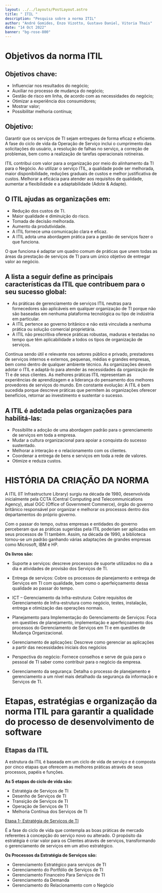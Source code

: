 ```yaml
---
layout: ../../layouts/PostLayout.astro
title: " ITIL "
description: "Pesquisa sobre a norma ITIL"
author: "André Gomides, Enzo Vizotto, Gustavo Daniel, Vitoria Thais"
date: "14 Oct 2022"
banner: "bg-rose-800"
---
```


# Objetivos da norma ITIL
## Objetivos chave:
* Influenciar nos resultados do negócio;
* Auxiliar no processo de mudança do negócio;
* Gestão de risco em linha, de acordo com as necessidades do negócio;
* Otimizar a experiência dos consumidores;
* Mostrar valor;
* Possibilitar melhoria contínua;

## Objetivo:
<p>Garantir que os serviços de TI sejam entregues de forma eficaz e eficiente. A fase do ciclo de vida da Operação de Serviço inclui o cumprimento das solicitações do usuário, a resolução de falhas no serviço, a correção de problemas, bem como a realização de tarefas operacionais rotineiras.
</p>
<p>ITIL contribui com valor para a organização por meio do alinhamento da TI para o Negócio. Ao utilizar o serviço ITIL, a qualidade pode ser melhorada, maior disponibilidade, reduções graduais de custos e melhor justificativa de custos. Melhorar a eficácia para atender aos requisitos de qualidade, aumentar a flexibilidade e a adaptabilidade (Adote & Adapte).</p>

## O ITIL ajudas as organizações em:
* Redução dos custos de TI.
* Maior qualidade e diminuição do risco.
* Tomada de decisão melhorada.
* Aumento da produtividade.
* A ITIL fornece uma comunicação clara e eficaz.
* A ITIL adota uma abordagem prática para a gestão de serviços fazer o que funciona.
<p>O que funciona é adaptar um quadro comum de práticas que unem todas as áreas da prestação de serviços de TI para um único objetivo de entregar valor ao negócio.
</p>

## A lista a seguir define as principais características da ITIL que contribuem para o seu sucesso global:
* As práticas de gerenciamento de serviços ITIL neutras para fornecedores são aplicáveis em qualquer organização de TI porque não são baseadas em nenhuma plataforma tecnológica ou tipo de indústria em particular.
* A ITIL pertence ao governo britânico e não está vinculada a nenhuma prática ou solução comercial proprietária.
* A ITIL não prescritiva oferece práticas robustas, maduras e testadas no tempo que têm aplicabilidade a todos os tipos de organização de serviços.
<p>Continua sendo útil e relevante nos setores público e privado, prestadores de serviços internos e externos, pequenas, médias e grandes empresas, bem como dentro de qualquer ambiente técnico.
As organizações devem adotar o ITIL e adaptá-lo para atender às necessidades da organização de TI e de seus clientes.
As melhores práticas ITIL representam as experiências de aprendizagem e a liderança do pensamento dos melhores provedores de serviços do mundo.
Em constante evolução: A ITIL é bem sucedida porque descreve práticas que permitem às organizações oferecer benefícios, retornar ao investimento e sustentar o sucesso.
</p>

## A ITIL é adotada pelas organizações para habilitá-las:
* Possibilite a adoção de uma abordagem padrão para o gerenciamento de serviços em toda a empresa.
* Mudar a cultura organizacional para apoiar a conquista do sucesso sustentado.
* Melhorar a interação e o relacionamento com os clientes.
* Coordenar a entrega de bens e serviços em toda a rede de valores.
* Otimize e reduza custos.

# HISTÓRIA DA CRIAÇÃO DA NORMA

<p>
 A ITIL (IT Infrastructure Library) surgiu na década de 1980, desenvolvida inicialmente pela CCTA (Central Computing and Telecommunications Agency), atual OGC (Office of Government Commerce), órgão do governo britânico responsável por organizar e melhorar os processos dentro dos departamentos do próprio governo.
 </p>

 <p>Com o passar do tempo, outras empresas e entidades do governo perceberam que as práticas sugeridas pela ITIL poderiam ser aplicadas em seus processos de TI também. Assim, na década de 1990, a biblioteca tornou-se um padrão ganhando várias adaptações de grandes empresas como Microsoft, IBM e HP.
</p>


 **Os livros são:**
 * Suporte a serviços: descreve processos de suporte utilizados no dia a dia e atividades de provisão dos Serviços de TI.

 * Entrega de serviços: Cobre os processos de planejamento e entrega de Serviços em TI com qualidade, bem como o aperfeiçoamento dessa qualidade ao passar do tempo.

 * ICT – Gerenciamento da Infra-estrutura: Cobre requisitos de Gerenciamento de Infra-estrutura como negócio, testes, instalação, entrega e otimização das operações normais.
 
 * Planejamento para Implementação do Gerenciamento de Serviços: Foca em questões de planejamento, implementação e aperfeiçoamento dos processos do Gerenciamento de Serviços em TI e em questões de Mudança Organizacional.

 * Gerenciamento de aplicações: Descreve como gerenciar as aplicações a partir das necessidades iniciais dos negócios
 
 * Perspectiva do negócio: Fornece conselhos e serve de guia para o pessoal de TI saber como contribuir para o negócio da empresa.
 
 * Gerenciamento da segurança: Detalha o processo de planejamento e gerenciamento a um nível mais detalhado da segurança da informação e Serviços de TI.
 
 # Etapas, estratégias e organização da norma ITIL para garantir a qualidade do processo de desenvolvimento de software 

 ## Etapas da ITIL
 <p>
 A estrutura da ITIL é baseada em um ciclo de vida de serviço e é composta por cinco etapas que oferecem as melhores práticas através de seus processos, papéis e funções.
 </p>
 
 **As 5 etapas do ciclo de vida são:**

 * Estratégia de Serviços de TI
 * Desenho de Serviços de TI
 * Transição de Serviços de TI
 * Operação de Serviços de TI
 * Melhoria Contínua dos Serviços de TI

 <u>Etapa 1- Estratégia de Serviços de TI</u>

 <p>É a fase do ciclo de vida que contempla as boas práticas de mercado referentes à concepção do serviço novo ou alterado. O propósito da estratégia é criar valor para os Clientes através de serviços, transformando o gerenciamento de serviços em um ativo estratégico.
</p>

**Os Processos da Estratégia de Serviços são:**
* Gerenciamento Estratégico para serviços de TI
* Gerenciamento do Portfólio de Serviços de TI
* Gerenciamento Financeiro Para Serviços de TI
* Gerenciamento da Demanda
* Gerenciamento do Relacionamento com o Negócio






